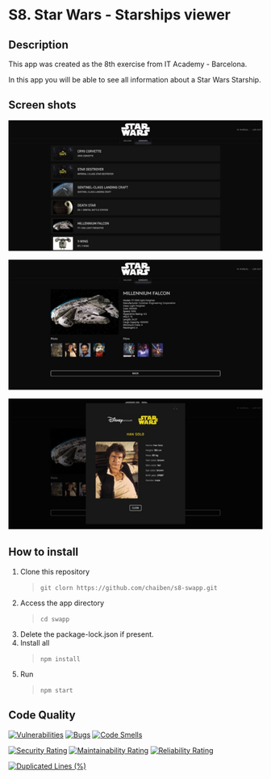 # S8. Star Wars - Starships viewer


## Description

This app was created as the 8th exercise from IT Academy - Barcelona.

In this app you will be able to see all information about a Star Wars Starship. 

## Screen shots
![starships](./src/assets/screenshots/starships.jpg)

![starship](./src/assets/screenshots/starship.jpg)

![pilot](./src/assets/screenshots/pilot.jpg)

## How to install

1. Clone this repository 
    > `git clorn https://github.com/chaiben/s8-swapp.git`
2. Access the app directory
    > `cd swapp`
3. Delete the package-lock.json if present.
4. Install all 
    >`npm install`
5. Run
    >`npm start`

## Code Quality
[![Vulnerabilities](https://sonarcloud.io/api/project_badges/measure?project=chaiben_s8-swapp&metric=vulnerabilities)](https://sonarcloud.io/summary/new_code?id=chaiben_s8-swapp)
[![Bugs](https://sonarcloud.io/api/project_badges/measure?project=chaiben_s8-swapp&metric=bugs)](https://sonarcloud.io/summary/new_code?id=chaiben_s8-swapp)
[![Code Smells](https://sonarcloud.io/api/project_badges/measure?project=chaiben_s8-swapp&metric=code_smells)](https://sonarcloud.io/summary/new_code?id=chaiben_s8-swapp)

[![Security Rating](https://sonarcloud.io/api/project_badges/measure?project=chaiben_s8-swapp&metric=security_rating)](https://sonarcloud.io/summary/new_code?id=chaiben_s8-swapp)
[![Maintainability Rating](https://sonarcloud.io/api/project_badges/measure?project=chaiben_s8-swapp&metric=sqale_rating)](https://sonarcloud.io/summary/new_code?id=chaiben_s8-swapp)
[![Reliability Rating](https://sonarcloud.io/api/project_badges/measure?project=chaiben_s8-swapp&metric=reliability_rating)](https://sonarcloud.io/summary/new_code?id=chaiben_s8-swapp)

[![Duplicated Lines (%)](https://sonarcloud.io/api/project_badges/measure?project=chaiben_s8-swapp&metric=duplicated_lines_density)](https://sonarcloud.io/summary/new_code?id=chaiben_s8-swapp)